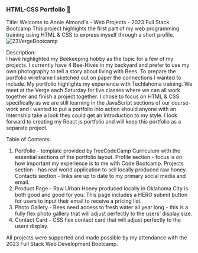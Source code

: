 ### HTML-CSS Portfolio 👋
Title: 
Welcome to Annie Almond's - Web Projects - 2023 Full Stack Bootcamp
This project highlights the first part of my web programming training using HTML & CSS to express myself through a short profile.
![23VergeBootcamp](https://github.com/Annie-Almond/Annie-Almond/assets/122937060/c095b49a-fc2a-49b5-b70a-a4fc0db466ed)

Description:  
I have highlighted my Beekeeping hobby as the topic for a few of my projects.  I currently have 4 Bee-Hives in my backyard and prefer to use my own photography to tell a story about living with Bees. To prepare the portfolio wireframe I sketched out on paper the connections I wanted to include.  My portfolio highlights my experience with Techlahoma training.  We meet at the Verge each Saturday for live classes where we can all work together and finish a project together.  I chose to focus on HTML & CSS specifically as we are still learning in the JavaScript sections of our course-work and I wanted to put a portfolio into action should anyone with an Internship take a look they could get an introduction to my style.  I look forward to creating my React js portfolio and will keep this portfolio as a separate project.

Table of Contents:
1. Portfolio - template provided by freeCodeCamp Curriculum with the essential sections of the portfolio layout.
  Profile section - focus is on how important my experience is to me with Code Bootcamp.
  Projects section - has real world application to sell locally produced raw honey.
  Contacts section - links are up to date to my primary social media and email.
2. Product Page - Raw Urban Honey produced locally in Oklahoma City is both good and good for you. This page includes a HERO submit button for users to input their email to receive a pricing list.
3. Photo Gallery - Bees need access to fresh water all year long - this is a fully flex photo gallery that will adjust perfectly to the users’ display size.
4. Contact Card - CSS flex contact card that will adjust perfectly to the users display.

All projects were supported and made possible by my attendance with the 2023 Full Stack Web Development Bootcamp.






